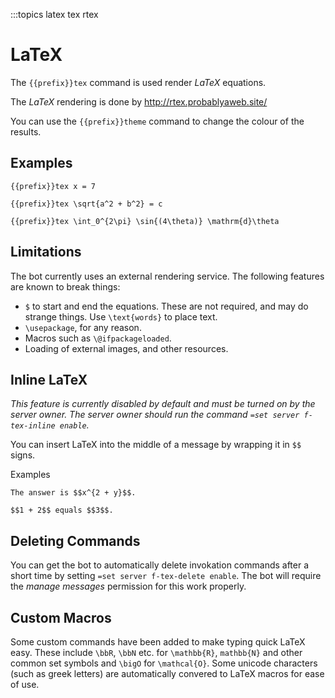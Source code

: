 :::topics latex tex rtex

# LaTeX

The `{{prefix}}tex` command is used render *LaTeX* equations.

The *LaTeX* rendering is done by <http://rtex.probablyaweb.site/>

You can use the `{{prefix}}theme` command to change the colour of the results.

## Examples

`{{prefix}}tex x = 7`

`{{prefix}}tex \sqrt{a^2 + b^2} = c`

`{{prefix}}tex \int_0^{2\pi} \sin{(4\theta)} \mathrm{d}\theta`

## Limitations

The bot currently uses an external rendering service. The following features are known to break things:

 - `$` to start and end the equations. These are not required, and may do strange things. Use `\text{words}` to place text.
 - `\usepackage`, for any reason.
 - Macros such as `\@ifpackageloaded`.
 - Loading of external images, and other resources.

## Inline LaTeX

*This feature is currently disabled by default and must be turned on by the server owner. The server owner should run the command `=set server f-tex-inline enable`.*

You can insert LaTeX into the middle of a message by wrapping it in `$$` signs.

Examples

`The answer is $$x^{2 + y}$$.`

`$$1 + 2$$ equals $$3$$.`

## Deleting Commands

You can get the bot to automatically delete invokation commands after a short time by setting `=set server f-tex-delete enable`.
The bot will require the *manage messages* permission for this work properly.

## Custom Macros

Some custom commands have been added to make typing quick LaTeX easy. These include `\bbR`, `\bbN` etc. for `\mathbb{R}`, `mathbb{N}` and other common set symbols and `\bigO` for `\mathcal{O}`. Some unicode characters (such as greek letters) are automatically convered to LaTeX macros for ease of use.
